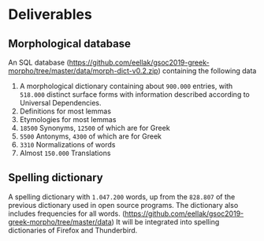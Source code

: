 
# Deliverables

## Morphological database

 An SQL database (https://github.com/eellak/gsoc2019-greek-morpho/tree/master/data/morph-dict-v0.2.zip) containing the following data 
 1. A morphological dictionary containing about `900.000` entries, with `518.000` distinct surface forms with information described according to Universal Dependencies.
 2. Definitions for most lemmas
 3. Etymologies for most lemmas
 4. `18500` Synonyms, `12500` of which are for Greek
 5. `5500` Antonyms, `4300` of which are for Greek
 6. `3310` Normalizations of words
 7. Almost `150.000` Translations

## Spelling dictionary

 A spelling dictionary with `1.047.200` words, up from the `828.807` of the previous dictionary used in open source programs.
The dictionary also includes frequencies for all words. (https://github.com/eellak/gsoc2019-greek-morpho/tree/master/data)
It will be integrated into spelling dictionaries of Firefox and Thunderbird.

